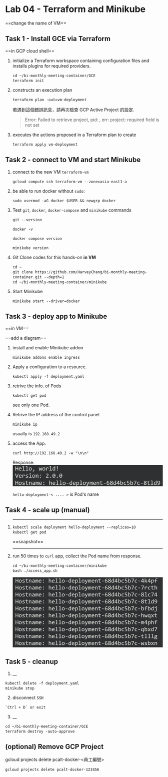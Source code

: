 # Lab 04 - Terraform and Minikube

==change the name of VM==

## Task 1 - Install GCE via Terraform

==in GCP cloud shell==

1. initialize a Terraform workspace containing configuration files and installs plugins for required providers.

    ```
    cd ~/bi-monthly-meeting-container/GCE
    terraform init
    ```

2. constructs an execution plan
    ```
    terraform plan -out=vm-deployment
    ```

    若遇到這個錯誤訊息，請再次檢查 GCP Active Project 的設定.
    > Error: Failed to retrieve project, pid: , err: project: required field is not set

3. executes the actions proposed in a Terraform plan to create
    ```
    terraform apply vm-deployment
    ```


## Task 2 - connect to VM and start Minikube

1. connect to the new VM `terraform-vm`
    ```
    gcloud compute ssh terraform-vm --zone=asia-east1-a
    ```
2. be able to run docker without `sudo`:
    ```
    sudo usermod -aG docker $USER && newgrp docker
    ```

3. Test `git`, `docker`, `docker-compose` and `minikube` commands
    ```
    git --version
    ```

    ```
    docker -v
    ```

    ```
    docker compose version
    ```

    ```
    minikube version
    ```

4. Git Clone codes for this hands-on **in VM**
    ```
    cd ~
    git clone https://github.com/HarveyChang/bi-monthly-meeting-container.git --depth=1
    cd ~/bi-monthly-meeting-container/minikube
    ```

5. Start Minikube
    ```
    minikube start --driver=docker
    ```


## Task 3 - deploy app to Minikube

==in VM==

==add a diagram==

1. install and enable Minikube addon
    ```
    minikube addons enable ingress
    ```

2. Apply a configuration to a resource.
    ```
    kubectl apply -f deployment.yaml
    ```

3. retrive the info. of Pods
    ```
    kubectl get pod
    ```

    see only one Pod.

4. Retrive the IP address of the control panel
    ```
    minikube ip
    ```

    usually is `192.168.49.2`

5. access the App.
    ```
    curl http://192.168.49.2 -w "\n\n"
    ```
    Response:
    ![lb04_minikube_app_response](./images/lb04_minikube_app_response.png)

    `hello-deployment-< .... >` is Pod's name

## Task 4 - scale up (manual)

1. ___
    ```
    kubectl scale deployment hello-deployment --replicas=10
    kubectl get pod
    ```
    ==snapshot==


2. ___
    run 50 times to `curl` app, 
    collect the Pod name from response.

    ```
    cd ~/bi-monthly-meeting-container/minikube
    bash ./access_app.sh
    ```

    ![l04_access_app_after_scale](./images/l04_access_app_after_scale.png)


## Task 5 - cleanup

1. __
```
kubectl delete -f deployment.yaml
minikube stop
```

2. disconnect `SSH`
```
`Ctrl + D` or exit
```

3. __
```
cd ~/bi-monthly-meeting-container/GCE
terraform destroy -auto-approve
```

## (optional) Remove GCP Project

gcloud projects delete pcalt-docker-<員工編號>
```
gcloud projects delete pcalt-docker-123456
```